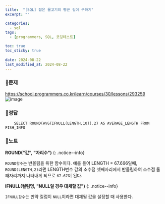 ```yaml
---
title:  "[SQL] 잡은 물고기의 평균 길이 구하기"
excerpt: ""

categories:
  - sql
tags:
  - [programmers, SQL, 코딩테스트]

toc: true
toc_sticky: true
 
date: 2024-08-22
last_modified_at: 2024-08-22
---
```


### 📜문제
<https://school.programmers.co.kr/learn/courses/30/lessons/293259>  
![image](https://github.com/user-attachments/assets/fcb803c4-c547-415e-b5f3-db991e3afc60)
  

### 📜정답
```
    SELECT ROUND(AVG(IFNULL(LENGTH,10)),2) AS AVERAGE_LENGTH FROM FISH_INFO 
```
  
### 📜노트
**ROUND("값", "자리수")**
{: .notice--info} 

`ROUND함수`는 반올림을 위한 함수이다. 
예를 들어 LENGTH = 67.666일때, `ROUND(LENGTH,2)`라면 LENGTH변수 값의 소수점 셋째자리에서 반올림하여 소수점 둘째자리까지 나타내게 되므로 `67.67`이 된다.
  
**IFNULL(컬럼명, "NULL일 경우 대체할 값")**
{: .notice--info} 

 `IFNULL함수`는 만약 컬럼이 `NULL`이라면 대체될 값을 설정할 때 사용한다. 
